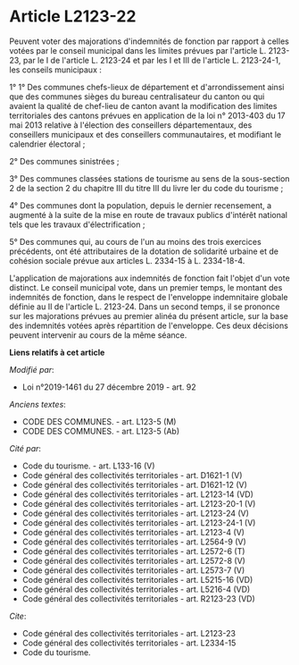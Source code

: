 # Article L2123-22

Peuvent voter des majorations d'indemnités de fonction par rapport à celles votées par le conseil municipal dans les limites
prévues par l'article L. 2123-23, par le I de l'article L. 2123-24 et par les I et III de l'article L. 2123-24-1, les
conseils municipaux :

1° 1° Des communes chefs-lieux de département et d'arrondissement ainsi que des communes sièges du bureau centralisateur du
canton ou qui avaient la qualité de chef-lieu de canton avant la modification des limites territoriales des cantons prévues
en application de la loi n° 2013-403 du 17 mai 2013 relative à l'élection des conseillers départementaux, des conseillers
municipaux et des conseillers communautaires, et modifiant le calendrier électoral ;

2° Des communes sinistrées ;

3° Des communes classées stations de tourisme au sens de la sous-section 2 de la section 2 du chapitre III du titre III du
livre Ier du code du tourisme ;

4° Des communes dont la population, depuis le dernier recensement, a augmenté à la suite de la mise en route de travaux
publics d'intérêt national tels que les travaux d'électrification ;

5° Des communes qui, au cours de l'un au moins des trois exercices précédents, ont été attributaires de la dotation de
solidarité urbaine et de cohésion sociale prévue aux articles L. 2334-15 à L. 2334-18-4.

L'application de majorations aux indemnités de fonction fait l'objet d'un vote distinct. Le conseil municipal vote, dans un
premier temps, le montant des indemnités de fonction, dans le respect de l'enveloppe indemnitaire globale définie au II de
l'article L. 2123-24. Dans un second temps, il se prononce sur les majorations prévues au premier alinéa du présent article,
sur la base des indemnités votées après répartition de l'enveloppe. Ces deux décisions peuvent intervenir au cours de la même
séance.

**Liens relatifs à cet article**

_Modifié par_:

  - Loi n°2019-1461 du 27 décembre 2019 - art. 92

_Anciens textes_:

  - CODE DES COMMUNES. - art. L123-5 (M)
  - CODE DES COMMUNES. - art. L123-5 (Ab)

_Cité par_:

  - Code du tourisme. - art. L133-16 (V)
  - Code général des collectivités territoriales - art. D1621-1 (V)
  - Code général des collectivités territoriales - art. D1621-12 (V)
  - Code général des collectivités territoriales - art. L2123-14 (VD)
  - Code général des collectivités territoriales - art. L2123-20-1 (V)
  - Code général des collectivités territoriales - art. L2123-24 (V)
  - Code général des collectivités territoriales - art. L2123-24-1 (V)
  - Code général des collectivités territoriales - art. L2123-4 (V)
  - Code général des collectivités territoriales - art. L2564-9 (V)
  - Code général des collectivités territoriales - art. L2572-6 (T)
  - Code général des collectivités territoriales - art. L2572-8 (V)
  - Code général des collectivités territoriales - art. L2573-7 (V)
  - Code général des collectivités territoriales - art. L5215-16 (VD)
  - Code général des collectivités territoriales - art. L5216-4 (VD)
  - Code général des collectivités territoriales - art. R2123-23 (VD)

_Cite_:

  - Code général des collectivités territoriales - art. L2123-23
  - Code général des collectivités territoriales - art. L2334-15
  - Code du tourisme.
